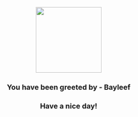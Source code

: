 <p align="center">
    <img src="https://raw.githubusercontent.com/PokeAPI/sprites/master/sprites/pokemon/153.png" width="150" height="150">
</p>
<h3 align="center">You have been greeted by - <b>Bayleef</b></h3>
<h3 align="center">Have a nice day!</h3>
